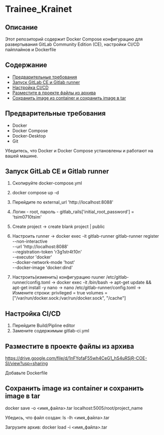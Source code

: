 # Trainee_Krainet


## Описание

Этот репозиторий содержит Docker Compose конфигурацию для развертывания GitLab Community Edition (CE), настройки CI/CD пайплайнов и Dockerfile 

## Содержание

- [Предварительные требования](#предварительные-требования)
- [Запуск GitLab CE и Gitlab runner](#запуск-gitlab-ce-и-Gitlab-runner)
- [Настройка CI/CD](#настройка-cicd)
- [Разместите в проекте файлы из архива](#Разместите-в-проекте-файлы-из-архива)
- [Сохранить image из container и сохранить image в tar](#Сохранить-image-из-container-и-сохранить-image-в-tar)

## Предварительные требования

- Docker
- Docker Compose
- Docker-Desktop
- Git

Убедитесь, что Docker и Docker Compose установлены и работают на вашей машине.

## Запуск GitLab CE и Gitlab runner

1. Скопируйте docker-compose.yml
2. docker compose up -d
3. Перейдите по external_url 'http://localhost:8088'
4. Логин - root, пароль - gitlab_rails['initial_root_password'] = 'tsim0710tsim'
5. Create project -> create blank project | public
6. Настроить runner -> docker exec -it gitlab-runner gitlab-runner register \
  --non-interactive \
  --url 'http://localhost:8088' \
  --registration-token 'r3g1str4t10n' \
  --executor 'docker' \
  --docker-network-mode 'host' \
  --docker-image 'docker:dind'

7. Настроить(изменить) конфигурацию ruuner /etc/gitlab-runner/config.toml -> docker exec -it <CONTAINER ID> /bin/bash -> apt-get update && apt-get install -y nano
-> nano /etc/gitlab-runner/config.toml -> 
 Измените строки:
 privileged = true
 volumes = ["/var/run/docker.sock:/var/run/docker.sock", "/cache"]


## Настройка CI/CD

1. Перейдите Build/Pipline editor
2. Замените содержимым gitlab-ci.yml

## Разместите в проекте файлы из архива
https://drive.google.com/file/d/1nFYofaF55wh4CeG1_hS4uRSjR-COE-SI/view?usp=sharing

Добавьте Dockerfile

## Сохранить image из container и сохранить image в tar

docker save -o <имя_файла>.tar localhost:5005/root/project_name

Убедись, что файл создан:
ls -lh <имя_файла>.tar

Загрузите архив:
docker load -i <имя_файла>.tar
